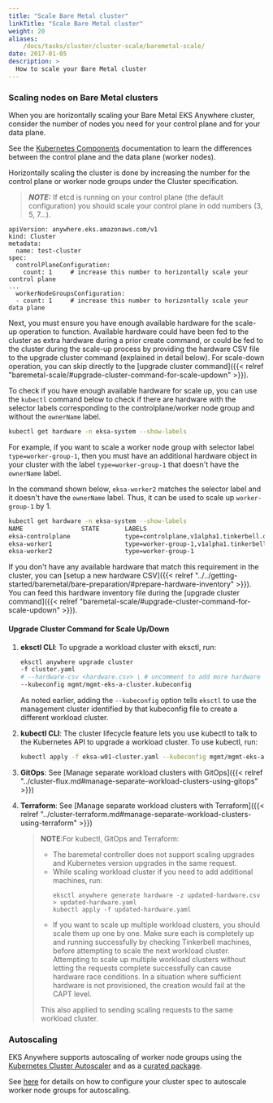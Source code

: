 ```yaml
---
title: "Scale Bare Metal cluster"
linkTitle: "Scale Bare Metal cluster"
weight: 20
aliases:
    /docs/tasks/cluster/cluster-scale/baremetal-scale/
date: 2017-01-05
description: >
  How to scale your Bare Metal cluster
---
```


### Scaling nodes on Bare Metal clusters
When you are horizontally scaling your Bare Metal EKS Anywhere cluster, consider the number of nodes you need for your control plane and for your data plane.

See the [Kubernetes Components](https://kubernetes.io/docs/concepts/overview/components/) documentation to learn the differences between the control plane and the data plane (worker nodes).

Horizontally scaling the cluster is done by increasing the number for the control plane or worker node groups under the Cluster specification.

>**_NOTE:_** If etcd is running on your control plane (the default configuration) you should scale your control plane in odd numbers (3, 5, 7...).

```
apiVersion: anywhere.eks.amazonaws.com/v1
kind: Cluster
metadata:
  name: test-cluster
spec:
  controlPlaneConfiguration:
    count: 1     # increase this number to horizontally scale your control plane
...    
  workerNodeGroupsConfiguration:
  - count: 1     # increase this number to horizontally scale your data plane
```

Next, you must ensure you have enough available hardware for the scale-up operation to function. Available hardware could have been fed to the cluster as extra hardware during a prior create command, or could be fed to the cluster during the scale-up process by providing the hardware CSV file to the upgrade cluster command (explained in detail below).
For scale-down operation, you can skip directly to the [upgrade cluster command]({{< relref "baremetal-scale/#upgrade-cluster-command-for-scale-updown" >}}).

To check if you have enough available hardware for scale up, you can use the `kubectl` command below to check if there are hardware with the selector labels corresponding to the controlplane/worker node group and without the `ownerName` label. 

```bash
kubectl get hardware -n eksa-system --show-labels
```

For example, if you want to scale a worker node group with selector label `type=worker-group-1`, then you must have an additional hardware object in your cluster with the label `type=worker-group-1` that doesn't have the `ownerName` label. 

In the command shown below, `eksa-worker2` matches the selector label and it doesn't have the `ownerName` label. Thus, it can be used to scale up `worker-group-1` by 1.

```bash
kubectl get hardware -n eksa-system --show-labels 
NAME                STATE       LABELS
eksa-controlplane               type=controlplane,v1alpha1.tinkerbell.org/ownerName=abhnvp-control-plane-template-1656427179688-9rm5f,v1alpha1.tinkerbell.org/ownerNamespace=eksa-system
eksa-worker1                    type=worker-group-1,v1alpha1.tinkerbell.org/ownerName=abhnvp-md-0-1656427179689-9fqnx,v1alpha1.tinkerbell.org/ownerNamespace=eksa-system
eksa-worker2                    type=worker-group-1
```

If you don't have any available hardware that match this requirement in the cluster, you can [setup a new hardware CSV]({{< relref "../../getting-started/baremetal/bare-preparation/#prepare-hardware-inventory" >}}). You can feed this hardware inventory file during the [upgrade cluster command]({{< relref "baremetal-scale/#upgrade-cluster-command-for-scale-updown" >}}).

#### Upgrade Cluster Command for Scale Up/Down

1. **eksctl CLI**: To upgrade a workload cluster with eksctl, run:
    ```bash
    eksctl anywhere upgrade cluster 
    -f cluster.yaml 
    # --hardware-csv <hardware.csv> \ # uncomment to add more hardware
   --kubeconfig mgmt/mgmt-eks-a-cluster.kubeconfig
    ```
    As noted earlier, adding the `--kubeconfig` option tells `eksctl` to use the management cluster identified by that kubeconfig file to create a different workload cluster.

2. **kubectl CLI**: The cluster lifecycle feature lets you use kubectl to talk to the Kubernetes API to upgrade a workload cluster. To use kubectl, run:
     ```bash
     kubectl apply -f eksa-w01-cluster.yaml --kubeconfig mgmt/mgmt-eks-a-cluster.kubeconfig
     ```
   
3. **GitOps**: See [Manage separate workload clusters with GitOps]({{< relref "../cluster-flux.md#manage-separate-workload-clusters-using-gitops" >}})

4. **Terraform**: See [Manage separate workload clusters with Terraform]({{< relref "../cluster-terraform.md#manage-separate-workload-clusters-using-terraform" >}})

   >**NOTE**:For kubectl, GitOps and Terraform:
   > * The baremetal controller does not support scaling upgrades and Kubernetes version upgrades in the same request.
   > * While scaling workload cluster if you need to add additional machines, run:
   >   ```
   >   eksctl anywhere generate hardware -z updated-hardware.csv > updated-hardware.yaml
   >   kubectl apply -f updated-hardware.yaml
   >   ```
   > *  If you want to scale up multiple workload clusters, you should scale them up one by one. Make sure each is completely up and running successfully by checking Tinkerbell machines, before attempting to scale the next workload cluster. Attempting to scale up multiple workload clusters without letting the requests complete successfully can cause hardware race conditions. In a situation where sufficient hardware is not provisioned, the creation would fail at the CAPT level.
   >
   >  This also applied to sending scaling requests to the same workload cluster. 

### Autoscaling

EKS Anywhere supports autoscaling of worker node groups using the [Kubernetes Cluster Autoscaler](https://github.com/kubernetes/autoscaler/) and as a [curated package](../../reference/packagespec/cluster-autoscaler/).

See [here](../../reference/clusterspec/optional/autoscaling/) for details on how to configure your cluster spec to autoscale worker node groups for autoscaling.
